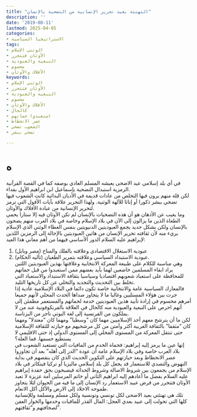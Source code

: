 ```yaml
---
title: "التهنئة بعيد تحرير الإنسانية من التضحية بالإنسان"
description: ''
date: '2019-08-11'
lastmod: 2025-04-05
categories:
- الاستراتيجيا السياسية
tags:
- الوثني الإسلام
- الأوثان فتتحرر
- التبعية والعبودية
- محسوم
- الأفلاك والأوثان
keywords:
- الوثني الإسلام
- الأوثان فتتحرر
- التبعية والعبودية
- محسوم
- الأفلاك والأوثان
- كالحال
- استعبدوا حماتهم
- عصر الانحطاط
- الشعوب تضحي
- تضحي ببشر

---
```

# **ه**

في أي بلد إسلامي عيد الاضحى يعيشه المسلم العادي بوصفه كما في القصة القرآنية الرمزية استبدال التضحية بإسماعيل ابن ابراهيم الأول بفداء.  
لكن قلة منهم يرون فيها التخلص من عادات قديمة في الأديان البدائية كانت الشعوب فيها تضحي ببشر ذكورا أو إناثا للآلهة الوثنية. ولهذا التحرير علاقة بآيات الأفول التي ترمز لتحرير الإنسانية من عبادة الأفلاك والأوثان.  
وما يغيب عن الأذهان هو أن هذه التضحيات بالإنسان لم تكن الأوثان فيه إلا ستارا يحمي الطغاة الذين ما يزالون إلى الآن في بلاد الإسلام وخاصة في بلاد العرب منهم يضحون بالإنسان ولكن بشكل جديد يجمع العبوديتين الدنيويتين بنفس الغطاء الوثني الذي الإسلام بريء منه لأن ثقافته تحرير الإنسان من هاتين العبوديتين بالإحالة إلى الرمزين اللذين لإبراهيم عليه السلام الدور الأساسي فيهما من أهم معاني هذا العيد:  
1. عبودية الاستغلال الاقتصادي وعلاقته بالفلك والمناخ (مصر وبابل)  
2. عبودية الاستبداد السياسي وعلاقته بتمرير الطغيان (تأليه الحكام).  
وهي مناسبة للكلام على طبيعة المعركة الانتخابية وعلاقتها بهذين العبوديتين اللتين يراد ابقاء المسلمين خاضعين لهما بأيد بعضهم ممن استعبدوا من قبل حماتهم للمحافظة على استعباد شعوبهم اقتصاديا وسياسيا بثقافة الاستبداد والاستعباد التي تخلط بين التحديث والتجديد والتخلي عن كل تاريخها التليد.  
فالمعارك السياسية عامة والانتخابية خاصة تكون دائما في البلاد الإسلامية عادية إذا جرت بين هؤلاء المستلبين وغالبا ما لا يتجاوز صداها الحدث المحلي لأنهم جميعا أمرهم محسوم في إرادة تأبيد هذين العبوديتين خدمة لحماتهم والمستعمر مطمئن إلى أنهم احرص على التبعية والعبودية منه كالحال في العلاقة بالفرنكوفونية عند من لا يملكون من الفرنسية إلى لغة البوتي ناجر من البزناسة.  
لكن ما أن يترشح معهم أحد الإسلاميين مهما كان “وسطيا” ومهما كان “معتدلا” ومهما كان “مثقفا” بالثقافة الغربية أكثر وأمتن من كل مرشحيهم مع حيازته للثقافة الإسلامية حتى تنتقل المعركة من المستوى المحلي إلى المستوى الدولي إذ حتى الاقليمي لا يستطيع حسمها. فما العلة؟  
إنها عين ما يرمز إليه إبراهيم: فحماة الخدم من المافيات التي تستعبد الشعوب في بلاد العرب خاصة وفي بلاد الإسلام عامة أن عودة “الدر إلى أهله” بعد أن تجاوزوا عصر الانحطاط وبعد حيازتهم على التكوين الحديث الذي كان ينقصهم في بداية النهوض والتصدي للاستعمار قد يجعل كل بلد إسلامي ماليزيا أو تركيا فيتكاثر في بلاد الإسلام من يجمعون بين شروط الاصالة وشروط الحداثة فيصبحون بحق حفدة إبراهيم عليه السلام بفضل ما أعادهم إليه ابراهيم الثاني أو خاتم المرسلين أمة عزيزة لا تعبد الأوثان فتتحرر من فرض عبيد الاستعمار رد الإنسان إلى ما فيه من الحيوان لئلا يتجاوز طموحه الاخلاد إلى الارض والأكل أكل الانعام.  
تلك هي تهنئتي بعيد الاضحى لكل تونسي وتونسية ولكل مسلم ومسلمة وللإنسانية كلها التي تحولت إلى عبيد بعدي العجل: المال القذر للمافيات وخدمها والخوار العفن لصحافتهم و”ثقافتهم”.

###
